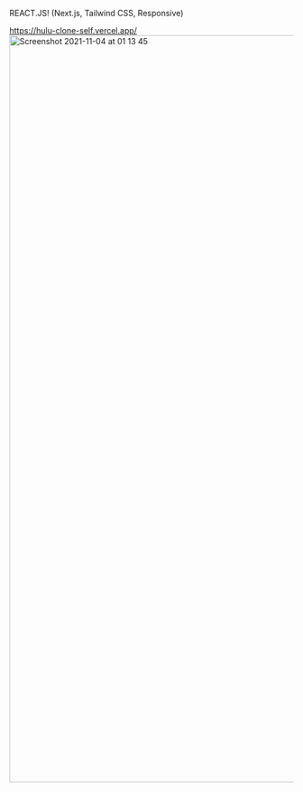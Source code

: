REACT.JS! (Next.js, Tailwind CSS, Responsive)

https://hulu-clone-self.vercel.app/<img width="1322" alt="Screenshot 2021-11-04 at 01 13 45" src="https://user-images.githubusercontent.com/53528392/140236231-c5598227-89df-4023-ace0-de3ab314f133.png">
